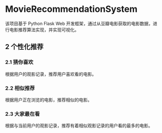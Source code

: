 # MovieRecommendationSystem

该项目基于 Python Flask Web 开发框架，通过从豆瓣电影获取的电影数据，进行电影推荐算法实现，并实现可视化。

## 2 个性化推荐

### 2.1 猜你喜欢

根据用户的观影记录，推荐用户喜欢看的电影。

### 2.2 相似推荐

根据用户正在浏览的电影，推荐相似的电影。

### 2.3 大家最在看

根据与当前用户的观影记录，推荐有着相似观影记录的用户看的最多的电影。